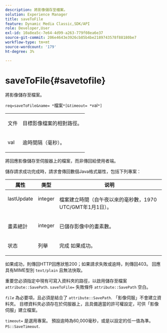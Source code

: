 ```yaml
---
description: 將影像儲存至檔案。
solution: Experience Manager
title: saveToFile
feature: Dynamic Media Classic,SDK/API
role: Developer,User
exl-id: 10a8ea5c-7e64-4d99-a263-779f08ea6e37
source-git-commit: 206e4643e3926cb85b4be2189743578f88180be7
workflow-type: tm+mt
source-wordcount: '179'
ht-degree: 3%

---
```


# saveToFile{#savetofile}

將影像儲存至檔案。

`req=saveToFile&name= *`檔案`*[&timeout= *`val`*]`

<table id="simpletable_5674FD9655FE4CDDB0E5DC8655890A66"> 
 <tr class="strow"> 
  <td class="stentry"> <p><span class="varname"> 文件</span> </p> </td> 
  <td class="stentry"> <p>目標影像檔案的相對路徑。 </p></td> 
 </tr> 
 <tr class="strow"> 
  <td class="stentry"> <p><span class="varname"> val</span> </p></td> 
  <td class="stentry"> <p>逾時間隔（毫秒）。 </p></td> 
 </tr> 
</table>

將回應影像儲存至伺服器上的檔案，而非傳回給使用者端。

儲存請求成功完成時，請求會傳回數個Java格式屬性，包括下列專案：

<table id="table_8BA8F75A0B7241BAB9B4359F97C21137"> 
 <thead> 
  <tr> 
   <th class="entry"> <b> 属性</b> </th> 
   <th class="entry"> <b> 类型</b> </th> 
   <th class="entry"> <b> 说明</b> </th> 
  </tr> 
 </thead>
 <tbody> 
  <tr valign="top"> 
   <td> <p> <span class="codeph"> lastUpdate</span> </p> </td> 
   <td> <p> integer </p> </td> 
   <td> <p>檔案建立時間（自午夜以來的毫秒數，1970 UTC/GMT年1月1日）。 </p> </td> 
  </tr> 
  <tr valign="top"> 
   <td> <p> <span class="codeph"> 畫素總計</span> </p> </td> 
   <td> <p> integer </p> </td> 
   <td> <p> 已儲存影像中的畫素數。 </p> </td> 
  </tr> 
  <tr valign="top"> 
   <td> <p> <span class="codeph"> 状态</span> </p> </td> 
   <td> <p> 列舉 </p> </td> 
   <td> <p> <span class="codeph"> 完成</span> 如果成功。 </p> </td> 
  </tr> 
 </tbody> 
</table>

如果成功，則傳回HTTP回應狀態200；如果請求失敗或逾時，則傳回403。 回應具有MIME型別 `text/plain` 且無法快取。

重要您必須指定中現有可寫入資料夾的路徑，以啟用儲存至檔案 `attribute::SavePath`. `saveToFile=` 失敗條件 `attribute::SavePath` 空白。

*`file`* 為必要項，且必須是結合了 `attribute::SavePath`. 「影像伺服」不會建立資料夾。 目標資料夾必須存在於伺服器上，且具備適當的許可權設定，可供「影像伺服」建立檔案。

`timeout=` 是選用專案。 預設逾時為60,000毫秒，或是以設定的任一值為準。 `PS::SaveTimeout`.
